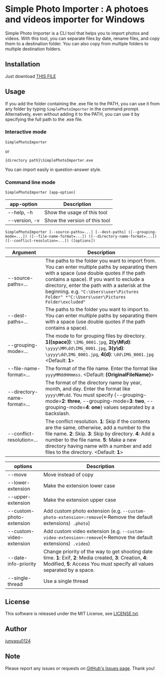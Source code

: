 ﻿# Simple Photo Importer : A photoes and videos importer for Windows

Simple Photo Importer is a CLI tool that helps you to import photos and videos. With this tool, you can separate files by date, rename files, and copy them to a destination folder. You can also copy from multiple folders to multiple destination folders.

## Installation
Just download [THIS FILE](SimplePhotoImporter/Exe/SimplePhotoImporter.exe)

## Usage

If you add the folder containing the .exe file to the PATH, you can use it from any folder by typing `SimplePhotoImporter` in the command prompt. Alternatively, even without adding it to the PATH, you can use it by specifying the full path to the .exe file.

### Interactive mode

```
SimplePhotoImporter
```
or
```
{directory path}\SimplePhotoImporter.exe
```
You can import easily in question-answer style.


### Command line mode

```
SimplePhotoImporter [app-option]
```

| app-option | Description |
| --- | --- |
| --help, -h | Show the usage of this tool |
| --version, -v | Show the version of this tool |

```
SimplePhotoImporter [--source-paths=...] [--dest-paths] ([--grouping-mode=...]) ([--file-name-format=...]) ([--directory-name-format=...]) ([--conflict-resolution=...]) ([options])
```

| Argument | Description |
| --- | --- |
| --source-paths=... | The paths to the folder you want to import from. You can enter multiple paths by separating them with a space (use double quotes if the path contains a space). If you want to exclude a directory, enter the path with a asterisk at the beginning. e.g. `"C:\Users\user\Pictures Folder" *"C:\Users\user\Pictures Folder\excluded"` |
| --dest-paths=... | The paths to the folder you want to import to. You can enter multiple paths by separating them with a space (use double quotes if the path contains a space). |
| --grouping-mode=... | The mode to for grouping files by directory. **1(\{space\})**: `\IMG_0001.jpg`, **2(y\\M\\d)**: `\yyyy\MM\dd\IMG_0001.jpg`, **3(y\\d)**: `\yyyy\dd\IMG_0001.jpg`, **4(d)**: `\dd\IMG_0001.jpg`  <Default: **1**> |
| --file-name-format=... | The format of the file name. Enter the format like `yyyyMMddHHmmss`. <Default: **\{OriginalFileName\}**> |
| --directory-name-format=... | The format of the directory name by year, month, and day. Enter the format like `yyyy\MM\dd`. You must specify {--grouping-mode=**2**: **three**, --grouping-mode=**3**: **two**, --grouping-mode=**4**: **one**} values separated by a backslash. |
| --conflict-resolution=... | The conflict resolution. **1**: Skip if the contents are the same, otherwise, add a number to the file name. **2**: Skip. **3**: Skip by directory. **4**: Add a number to the file name. **5**: Make a new directory having name with a number and add files to the directory. <Default\: **1**> |

| options | Description |
| --- | --- |
| --move | Move instead of copy |
| --lower-extension | Make the extension lower case |
| --upper-extension | Make the extension upper case |
| --custom-photo-extension | Add custom photo extension (e.g. `--custom-photo-extension=:remove`(<-Remove the default extensions)` .photo`) |
| --custom-video-extension | Add custom video extension (e.g. `--custom-video-extension=:remove`(<-Remove the default extensions)` .video`) |
| --date-info-priority | Change priority of the way to get shooting date time. **1**: Exif, **2**: Media created, **3**: Creation, **4**: Modified, **5**: Access  You must specify all values separated by a space. |
| --single-thread | Use a single thread |

## License

This software is released under the MIT License, see [LICENSE.txt](LICENSE.txt).

## Author

[junyasu0124](https://github.com/junyasu0124)

## Note

Please report any issues or requests on [GitHub's Issues page](https://github.com/junyasu0124/simple-photo-importer/issues). Thank you!
